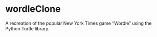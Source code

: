 # wordleClone
A recreation of the popular New York Times game “Wordle” using the Python Turtle library.
